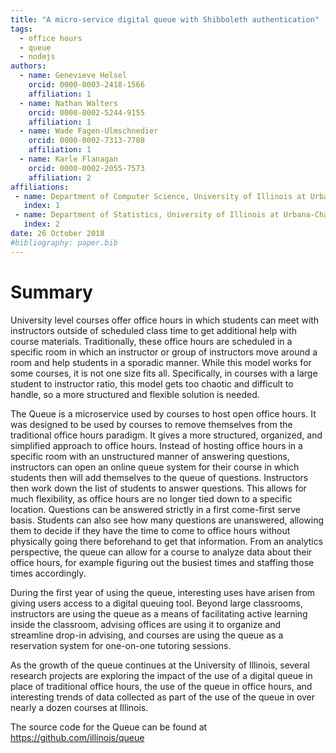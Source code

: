 ```yaml
---
title: "A micro-service digital queue with Shibboleth authentication" 
tags:
  - office hours
  - queue
  - nodejs
authors:
  - name: Genevieve Helsel
    orcid: 0000-0003-2418-1566
    affiliation: 1
  - name: Nathan Walters
    orcid: 0000-0002-5244-9155
    affiliation: 1
  - name: Wade Fagen-Ulmschnedier
    orcid: 0000-0002-7313-7708
    affiliation: 1
  - name: Karle Flanagan
    orcid: 0000-0002-2055-7573
    affiliation: 2
affiliations:
 - name: Department of Computer Science, University of Illinois at Urbana-Champaign
   index: 1
 - name: Department of Statistics, University of Illinois at Urbana-Champaign
   index: 2
date: 26 October 2018
#bibliography: paper.bib
---
```


# Summary

University level courses offer office hours in which students can meet with instructors outside of scheduled class time to get additional help with course materials. Traditionally, these office hours are scheduled in a specific room in which an instructor or group of instructors move around a room and help students in a sporadic manner. While this model works for some courses, it is not one size fits all. Specifically, in courses with a large student to instructor ratio, this model gets too chaotic and difficult to handle, so a more structured and flexible solution is needed. 

The Queue is a microservice used by courses to host open office hours. It was designed to be used by courses to remove themselves from the traditional office hours paradigm. It gives a more structured, organized, and simplified approach to office hours. Instead of hosting office hours in a specific room with an unstructured manner of answering questions, instructors can open an online queue system for their course in which students then will add themselves to the queue of questions. Instructors then work down the list of students to answer questions. This allows for much flexibility, as office hours are no longer tied down to a specific location. Questions can be answered strictly in a first come-first serve basis. Students can also see how many questions are unanswered, allowing them to decide if they have the time to come to office hours without physically going there beforehand to get that information. From an analytics perspective, the queue can allow for a course to analyze data about their office hours, for example figuring out the busiest times and staffing those times accordingly.

During the first year of using the queue, interesting uses have arisen from giving users access to a digital queuing tool.  Beyond large classrooms, instructors are using the queue as a means of facilitating active learning inside the classroom, advising offices are using it to organize and streamline drop-in advising, and courses are using the queue as a reservation system for one-on-one tutoring sessions.

As the growth of the queue continues at the University of Illinois, several research projects are exploring the impact of the use of a digital queue in place of traditional office hours, the use of the queue in office hours, and interesting trends of data collected as part of the use of the queue in over nearly a dozen courses at Illinois.

The source code for the Queue can be found at https://github.com/illinois/queue

